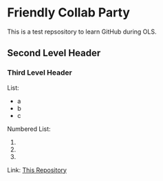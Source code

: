 # Friendly Collab Party

This is a test repsository to learn GitHub during OLS. 

## Second Level Header

### Third Level Header

List:
* a
* b
* c

Numbered List: 

1. 
2. 
3. 

Link:
[This Repository](https://github.com/GeorgiaHCA/friendly-collab-party/edit/master/README.md)

